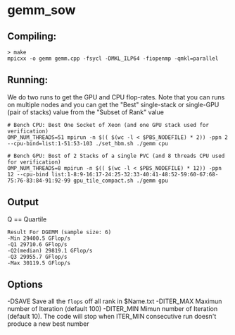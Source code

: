 # gemm_sow

## Compiling:
```
> make
mpicxx -o gemm gemm.cpp -fsycl -DMKL_ILP64 -fiopenmp -qmkl=parallel
```

## Running:

We do two runs to get the GPU and CPU flop-rates. Note that you can runs on multiple nodes and you can get the "Best" single-stack or single-GPU (pair of stacks) value from the "Subset of Rank" value

```
# Bench CPU: Best One Socket of Xeon (and one GPU stack used for verification)
OMP_NUM_THREADS=51 mpirun -n $(( $(wc -l < $PBS_NODEFILE) * 2)) -ppn 2 --cpu-bind=list:1-51:53-103 ./set_hbm.sh ./gemm cpu

# Bench GPU: Bost of 2 Stacks of a single PVC (and 8 threads CPU used for verification)
OMP_NUM_THREADS=8 mpirun -n $(( $(wc -l < $PBS_NODEFILE) * 12)) -ppn 12 --cpu-bind list:1-8:9-16:17-24:25-32:33-40:41-48:52-59:60-67:68-75:76-83:84-91:92-99 gpu_tile_compact.sh ./gemm gpu
```

## Output

Q == Quartile 
```
Result For DGEMM (sample size: 6)
-Min 29400.5 GFlop/s
-Q1 29710.6 GFlop/s
-Q2(median) 29819.1 GFlop/s
-Q3 29955.7 GFlop/s
-Max 30119.5 GFlop/s
```


## Options

-DSAVE  Save all the `flops` off all rank in $Name.txt
-DITER_MAX Maximun number of Iteration (default 100)
-DITER_MIN Mimun number of Iteration  (default 10). The code will stop when ITER_MIN consecutive run doesn't produce a new best number
